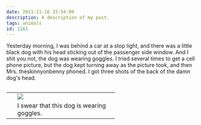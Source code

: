 ```yaml
---
date: 2011-11-16 15:54:09
description: A description of my post.
tags: animals
id: 1161
---
```

Yesterday morning, I was behind a car at a stop light, and there was a little black dog with his head sticking out of the passenger side window.  And I shit you not, the dog was wearing goggles.  I tried several times to get a cell phone picture, but the dog kept turning away as the picture took, and then Mrs. theskinnyonbenny phoned.  I got three shots of the back of the damn dog's head.

<table cellpadding="2" align="right"><tr><td width="5" rowspan="2"><spacer type="block" width="5" height="1"></td><td width="250" ><img src="/img/dogWithGogglesThatYouCantSee.jpg"></td></tr><tr><td class="caption" width="250">I swear that this dog is wearing goggles.</td></tr></table>